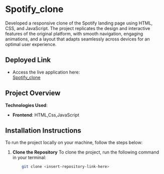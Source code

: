 # Spotify_clone
Developed a responsive clone of the Spotify landing page using HTML, CSS, and JavaScript. The project replicates the design and interactive features of the original platform, with smooth navigation, engaging animations, and a layout that adapts seamlessly across devices for an optimal user experience.

## Deployed Link

- Access the live application here:  
  [Spotify_clone]([https://anurag-videocall-connectcast.netlify.app/](https://anurag-spotify-clone.netlify.app/))

## Project Overview

**Technologies Used**:  
- **Frontend**: HTML,Css,JavaScript

## Installation Instructions

To run the project locally on your machine, follow the steps below:

1. **Clone the Repository**
 To clone the project, run the following command in your terminal:
    
   ```bash
       git clone <insert-repository-link-here>
